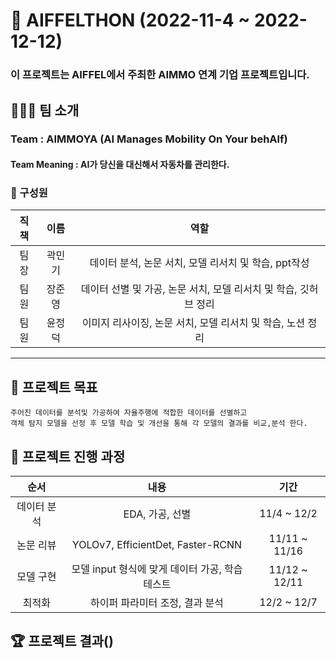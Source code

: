 # 🌟 AIFFELTHON (2022-11-4 ~ 2022-12-12)
### 이 프로젝트는 AIFFEL에서 주최한 AIMMO 연계 기업 프로젝트입니다.

## 👨‍👨‍👦 팀 소개
<h3>Team : AIMMOYA (AI Manages Mobility On Your behAlf)</h3>
<h4>Team Meaning : AI가 당신을 대신해서 자동차를 관리한다.</h4>
            

### 👥 구성원
|직책|이름|역할|
|:--:|:--:|:--:|
|팀장|곽민기|데이터 분석, 논문 서치, 모델 리서치 및 학습, ppt작성
|팀원|장준영|데이터 선별 및 가공, 논문 서치, 모델 리서치 및 학습, 깃허브 정리|
|팀원|윤정덕|이미지 리사이징, 논문 서치, 모델 리서치 및 학습, 노션 정리|
---

## 🏅 프로젝트 목표
```
주어진 데이터를 분석및 가공하여 자율주행에 적합한 데이터를 선별하고
객체 탐지 모델을 선정 후 모델 학습 및 개선을 통해 각 모델의 결과를 비교,분석 한다.
```

## 📑 프로젝트 진행 과정
|순서|내용|기간|
|:--:|:--:|:--:|
|데이터 분석|EDA, 가공, 선별|11/4 ~ 12/2|
|논문 리뷰|YOLOv7, EfficientDet, Faster-RCNN|11/11 ~ 11/16|
|모델 구현|모델 input 형식에 맞게 데이터 가공, 학습 테스트|11/12 ~ 12/11|
|최적화|하이퍼 파라미터 조정, 결과 분석|12/2 ~ 12/7|

## 🏆 프로젝트 결과()